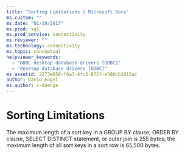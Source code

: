 ```yaml
---
title: "Sorting Limitations | Microsoft Docs"
ms.custom: ""
ms.date: "01/19/2017"
ms.prod: sql
ms.prod_service: connectivity
ms.reviewer: ""
ms.technology: connectivity
ms.topic: conceptual
helpviewer_keywords: 
  - "ODBC desktop database drivers [ODBC]"
  - "desktop database drivers [ODBC]"
ms.assetid: 2273e058-f6a3-4fc3-875f-e506cb1015ac
author: David-Engel
ms.author: v-daenge
---
```

# Sorting Limitations
The maximum length of a sort key in a GROUP BY clause, ORDER BY clause, SELECT DISTINCT statement, or outer join is 255 bytes; the maximum length of all sort keys in a sort row is 65,500 bytes.
